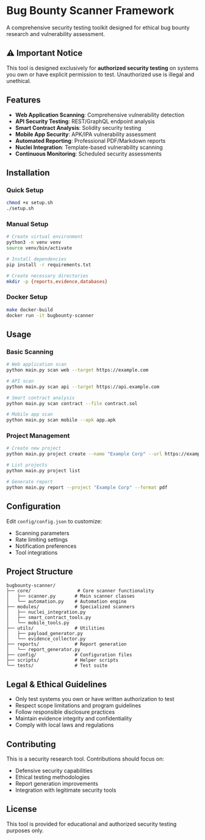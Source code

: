 # Bug Bounty Scanner Framework

A comprehensive security testing toolkit designed for ethical bug bounty research and vulnerability assessment.

## ⚠️ Important Notice

This tool is designed exclusively for **authorized security testing** on systems you own or have explicit permission to test. Unauthorized use is illegal and unethical.

## Features

- **Web Application Scanning**: Comprehensive vulnerability detection
- **API Security Testing**: REST/GraphQL endpoint analysis  
- **Smart Contract Analysis**: Solidity security testing
- **Mobile App Security**: APK/IPA vulnerability assessment
- **Automated Reporting**: Professional PDF/Markdown reports
- **Nuclei Integration**: Template-based vulnerability scanning
- **Continuous Monitoring**: Scheduled security assessments

## Installation

### Quick Setup
```bash
chmod +x setup.sh
./setup.sh
```

### Manual Setup
```bash
# Create virtual environment
python3 -m venv venv
source venv/bin/activate

# Install dependencies
pip install -r requirements.txt

# Create necessary directories
mkdir -p {reports,evidence,databases}
```

### Docker Setup
```bash
make docker-build
docker run -it bugbounty-scanner
```

## Usage

### Basic Scanning
```bash
# Web application scan
python main.py scan web --target https://example.com

# API scan
python main.py scan api --target https://api.example.com

# Smart contract analysis
python main.py scan contract --file contract.sol

# Mobile app scan
python main.py scan mobile --apk app.apk
```

### Project Management
```bash
# Create new project
python main.py project create --name "Example Corp" --url https://example.com

# List projects
python main.py project list

# Generate report
python main.py report --project "Example Corp" --format pdf
```

## Configuration

Edit `config/config.json` to customize:
- Scanning parameters
- Rate limiting settings
- Notification preferences
- Tool integrations

## Project Structure

```
bugbounty-scanner/
├── core/                 # Core scanner functionality
│   ├── scanner.py       # Main scanner classes
│   └── automation.py    # Automation engine
├── modules/             # Specialized scanners
│   ├── nuclei_integration.py
│   ├── smart_contract_tools.py
│   └── mobile_tools.py
├── utils/               # Utilities
│   ├── payload_generator.py
│   └── evidence_collector.py
├── reports/             # Report generation
│   └── report_generator.py
├── config/              # Configuration files
├── scripts/             # Helper scripts
└── tests/               # Test suite
```

## Legal & Ethical Guidelines

- Only test systems you own or have written authorization to test
- Respect scope limitations and program guidelines
- Follow responsible disclosure practices
- Maintain evidence integrity and confidentiality
- Comply with local laws and regulations

## Contributing

This is a security research tool. Contributions should focus on:
- Defensive security capabilities
- Ethical testing methodologies
- Report generation improvements
- Integration with legitimate security tools

## License

This tool is provided for educational and authorized security testing purposes only.